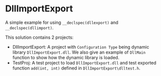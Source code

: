 # DllImportExport

A simple example for using `__declspec(dllexport)` and `__declspec(dllimport)`.

This solution contains 2 projects:

* DllImportExport: A project with `Configuration Type` being dynamic library `DllImportExport.dll`. We also give an example of `DllMain` function to show how the dynamic library is loaded.
* TestProj: A test project to load `DllImportExport.dll` and test exported function `add(int, int)` defined in `DllImportExport\dlltest.h`.
